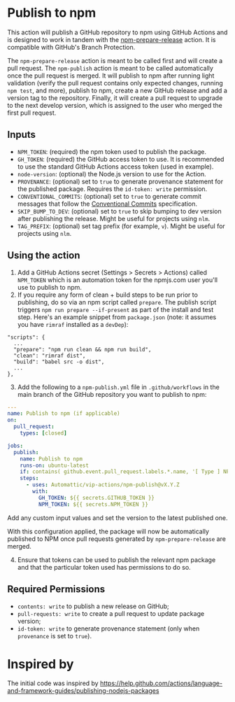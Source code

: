 # Publish to npm

This action will publish a GitHub repository to npm using GitHub Actions and is designed to work in tandem with the [npm-prepare-release](../npm-prepare-release/README.md) action. It is compatible with GitHub's Branch Protection.

The `npm-prepare-release` action is meant to be called first and will create a pull request. The `npm-publish` action is meant to be called automatically once the pull request is merged. It will publish to npm after running light validation (verify the pull request contains only expected changes, running `npm test`, and more), publish to npm, create a new GitHub release and add a version tag to the repository. Finally, it will create a pull request to upgrade to the next develop version, which is assigned to the user who merged the first pull request.

## Inputs

* `NPM_TOKEN`: (required) the npm token used to publish the package.
* `GH_TOKEN`: (required) the GitHub access token to use. It is recommended to use the standard GitHub Actions access token (used in example).
* `node-version`: (optional) the Node.js version to use for the Action.
* `PROVENANCE`: (optional) set to `true` to generate provenance statement for the published package. Requires the `id-token: write` permission.
* `CONVENTIONAL_COMMITS`: (optional) set to `true` to generate commit messages that follow the [Conventional Commits](https://www.conventionalcommits.org/en/v1.0.0/#specification) specification.
* `SKIP_BUMP_TO_DEV`: (optional) set to `true` to skip bumping to dev version after publishing the release. Might be useful for projects using `nlm`.
* `TAG_PREFIX`: (optional) set tag prefix (for example, `v`). Might be useful for projects using `nlm`.

## Using the action

1. Add a GitHub Actions secret (Settings > Secrets > Actions) called `NPM_TOKEN` which is an automation token for the npmjs.com user you'll use to publish to npm.
2. If you require any form of clean + build steps to be run prior to publishing, do so via an npm script called `prepare`. The publish script triggers `npm run prepare --if-present` as part of the install and test step. Here's an example snippet from `package.json` (note: it assumes you have `rimraf` installed as a `devDep`):

```
"scripts": {
  ...
  "prepare": "npm run clean && npm run build",
  "clean": "rimraf dist",
  "build": "babel src -o dist",
  ...
},
```

3. Add the following to a `npm-publish.yml` file in `.github/workflows` in the main branch of the GitHub repository you want to publish to npm:

```yaml
---
name: Publish to npm (if applicable)
on:
  pull_request:
    types: [closed]

jobs:
  publish:
    name: Publish to npm
    runs-on: ubuntu-latest
    if: contains( github.event.pull_request.labels.*.name, '[ Type ] NPM version update' ) && startsWith( github.head_ref, 'release/') && github.event.pull_request.merged == true
    steps:
      - uses: Automattic/vip-actions/npm-publish@vX.Y.Z
        with:
          GH_TOKEN: ${{ secrets.GITHUB_TOKEN }}
          NPM_TOKEN: ${{ secrets.NPM_TOKEN }}
```

Add any custom input values and set the version to the latest published one.

With this configuration applied, the package will now be automatically published to NPM once pull requests generated by `npm-prepare-release` are merged.

4. Ensure that tokens can be used to publish the relevant npm package and that the particular token used has permissions to do so.

## Required Permissions

* `contents: write` to publish a new release on GitHub;
* `pull-requests: write` to create a pull request to update package version;
* `id-token: write` to generate provenance statement (only when `provenance` is set to `true`).

# Inspired by

The initial code was inspired by https://help.github.com/actions/language-and-framework-guides/publishing-nodejs-packages
